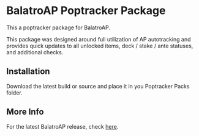 # BalatroAP Poptracker Package

This a poptracker package for BalatroAP.

This package was designed around full utilization of AP autotracking and provides quick updates to all unlocked items, deck / stake / ante statuses, and additional checks.

## Installation

Download the latest build or source and place it in you Poptracker Packs folder.

## More Info

For the latest BalatroAP release, check [here](https://github.com/BurndiL/BalatroAP/releases).